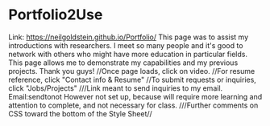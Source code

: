 # Portfolio2Use 
Link: https://neilgoldstein.github.io/Portfolio/ This page was to assist my introductions with researchers. 
I meet so many people and it's good to network with others who might have more education in particular fields. 
This page allows me to demonstrate my capabilities and my previous projects. Thank you guys! 
//Once page loads, click on video. //For resume reference, click "Contact info & Resume" 
//To submit requests or inquiries, click "Jobs/Projects" ///Link meant to send inquiries to my email. Email:sendtonot However not set up,
because will require more learning and attention to complete, and not necessary for class.
///Further comments on CSS toward the bottom of the Style Sheet//

